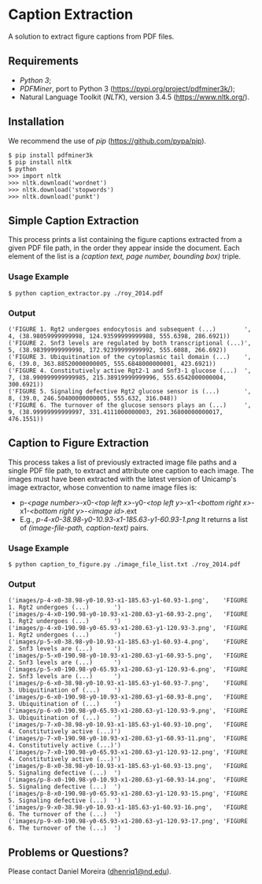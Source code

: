 # Caption Extraction
A solution to extract figure captions from PDF files.

## Requirements
* *Python 3*;
* *PDFMiner*, port to Python 3 (https://pypi.org/project/pdfminer3k/);
* Natural Language Toolkit (*NLTK*), version 3.4.5 (https://www.nltk.org/).

## Installation
We recommend the use of *pip* (https://github.com/pypa/pip).
```console
$ pip install pdfminer3k
$ pip install nltk
$ python
>>> import nltk
>>> nltk.download('wordnet')
>>> nltk.download('stopwords')
>>> nltk.download('punkt')
```

## Simple Caption Extraction
This process prints a list containing the figure captions extracted from a given PDF file path, in the order they appear inside the document.
Each element of the list is a *(caption text, page number, bounding box)* triple.

### Usage Example
```console
$ python caption_extractor.py ./roy_2014.pdf
```

### Output
```console
('FIGURE 1. Rgt2 undergoes endocytosis and subsequent (...)        ', 4, (38.98059999999998, 124.93599999999988, 555.6398, 286.6921))
('FIGURE 2. Snf3 levels are regulated by both transcriptional (...)', 5, (38.98399999999998, 172.92399999999992, 555.6088, 266.692))
('FIGURE 3. Ubiquitination of the cytoplasmic tail domain (...)    ', 6, (39.0, 363.88520000000005, 555.6848000000001, 423.6921))
('FIGURE 4. Constitutively active Rgt2-1 and Snf3-1 glucose (...)  ', 7, (38.990999999999985, 215.38919999999996, 555.6542000000004, 300.6921))
('FIGURE 5. Signaling defective Rgt2 glucose sensor is (...)       ', 8, (39.0, 246.50400000000005, 555.632, 316.048))
('FIGURE 6. The turnover of the glucose sensors plays an (...)     ', 9, (38.99999999999997, 331.4111000000003, 291.36800000000017, 476.1551))
```

## Caption to Figure Extraction
This process takes a list of previously extracted image file paths and a single PDF file path, to extract and attribute one caption to each image.
The images must have been extracted with the latest version of Unicamp's image extractor, whose convention to name image files is:  
* p-*\<page number\>*-x0-*\<top left x\>*-y0-*\<top left y\>*-x1-*\<bottom right x\>*-x1-*\<bottom right y\>*-*\<image id\>*.ext
* E.g., *p-4-x0-38.98-y0-10.93-x1-185.63-y1-60.93-1.png*
It returns a list of *(image-file-path, caption-text)* pairs.

### Usage Example
```console
$ python caption_to_figure.py ./image_file_list.txt ./roy_2014.pdf
```

### Output
```console
('images/p-4-x0-38.98-y0-10.93-x1-185.63-y1-60.93-1.png',    'FIGURE 1. Rgt2 undergoes (...)       ')
('images/p-4-x0-190.98-y0-10.93-x1-280.63-y1-60.93-2.png',   'FIGURE 1. Rgt2 undergoes (...)       ')
('images/p-4-x0-190.98-y0-65.93-x1-280.63-y1-120.93-3.png',  'FIGURE 1. Rgt2 undergoes (...)       ')
('images/p-5-x0-38.98-y0-10.93-x1-185.63-y1-60.93-4.png',    'FIGURE 2. Snf3 levels are (...)      ')
('images/p-5-x0-190.98-y0-10.93-x1-280.63-y1-60.93-5.png',   'FIGURE 2. Snf3 levels are (...)      ')
('images/p-5-x0-190.98-y0-65.93-x1-280.63-y1-120.93-6.png',  'FIGURE 2. Snf3 levels are (...)      ')
('images/p-6-x0-38.98-y0-10.93-x1-185.63-y1-60.93-7.png',    'FIGURE 3. Ubiquitination of (...)    ')
('images/p-6-x0-190.98-y0-10.93-x1-280.63-y1-60.93-8.png',   'FIGURE 3. Ubiquitination of (...)    ')
('images/p-6-x0-190.98-y0-65.93-x1-280.63-y1-120.93-9.png',  'FIGURE 3. Ubiquitination of (...)    ')
('images/p-7-x0-38.98-y0-10.93-x1-185.63-y1-60.93-10.png',   'FIGURE 4. Constitutively active (...)')
('images/p-7-x0-190.98-y0-10.93-x1-280.63-y1-60.93-11.png',  'FIGURE 4. Constitutively active (...)')
('images/p-7-x0-190.98-y0-65.93-x1-280.63-y1-120.93-12.png', 'FIGURE 4. Constitutively active (...)')
('images/p-8-x0-38.98-y0-10.93-x1-185.63-y1-60.93-13.png',   'FIGURE 5. Signaling defective (...)  ')
('images/p-8-x0-190.98-y0-10.93-x1-280.63-y1-60.93-14.png',  'FIGURE 5. Signaling defective (...)  ')
('images/p-8-x0-190.98-y0-65.93-x1-280.63-y1-120.93-15.png', 'FIGURE 5. Signaling defective (...)  ')
('images/p-9-x0-38.98-y0-10.93-x1-185.63-y1-60.93-16.png',   'FIGURE 6. The turnover of the (...)  ')
('images/p-9-x0-190.98-y0-65.93-x1-280.63-y1-120.93-17.png', 'FIGURE 6. The turnover of the (...)  ')
```

## Problems or Questions?
Please contact Daniel Moreira (dhenriq1@nd.edu).
